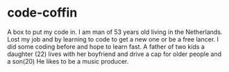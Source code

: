 # code-coffin
A box to put my code in.
I am man of 53 years old living in the Netherlands. Lost my job and by learning to code to get a new one or be a free lancer. I did some coding before and hope to learn fast.
A father of two kids a daughter (22) lives with her boyfriend and drive a cap for older people and a son(20) He likes to be a music producer.
